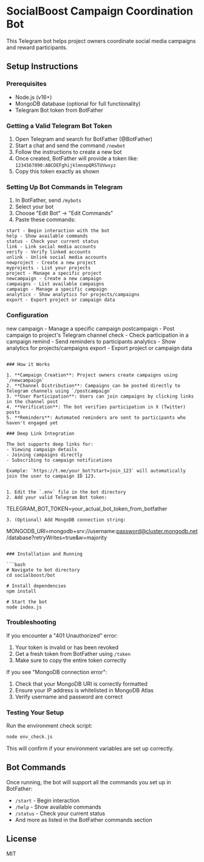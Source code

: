 # SocialBoost Campaign Coordination Bot

This Telegram bot helps project owners coordinate social media campaigns and reward participants.

## Setup Instructions

### Prerequisites

- Node.js (v16+)
- MongoDB database (optional for full functionality)
- Telegram Bot token from BotFather

### Getting a Valid Telegram Bot Token

1. Open Telegram and search for BotFather (@BotFather)
2. Start a chat and send the command `/newbot`
3. Follow the instructions to create a new bot
4. Once created, BotFather will provide a token like: `1234567890:ABCDEFghijklmnopQRSTUVwxyz`
5. Copy this token exactly as shown

### Setting Up Bot Commands in Telegram

1. In BotFather, send `/mybots`
2. Select your bot
3. Choose "Edit Bot" → "Edit Commands"
4. Paste these commands:
```
start - Begin interaction with the bot
help - Show available commands
status - Check your current status
link - Link social media accounts
verify - Verify linked accounts
unlink - Unlink social media accounts
newproject - Create a new project
myprojects - List your projects
project - Manage a specific project
newcampaign - Create a new campaign
campaigns - List available campaigns
campaign - Manage a specific campaign
analytics - Show analytics for projects/campaigns
export - Export project or campaign data
```

### Configuration

new
campaign - Manage a specific campaign
postcampaign - Post campaign to project's Telegram channel
check - Check participation in a campaign
remind - Send reminders to participants
analytics - Show analytics for projects/campaigns
export - Export project or campaign data
```

### How it Works

1. **Campaign Creation**: Project owners create campaigns using `/newcampaign`
2. **Channel Distribution**: Campaigns can be posted directly to Telegram channels using `/postcampaign`
3. **User Participation**: Users can join campaigns by clicking links in the channel post
4. **Verification**: The bot verifies participation in X (Twitter) posts
5. **Reminders**: Automated reminders are sent to participants who haven't engaged yet

### Deep Link Integration

The bot supports deep links for:
- Viewing campaign details
- Joining campaigns directly
- Subscribing to campaign notifications

Example: `https://t.me/your_bot?start=join_123` will automatically join the user to campaign ID 123.


1. Edit the `.env` file in the bot directory
2. Add your valid Telegram Bot token:
```
TELEGRAM_BOT_TOKEN=your_actual_bot_token_from_botfather
```
3. (Optional) Add MongoDB connection string:
```
MONGODB_URI=mongodb+srv://username:password@cluster.mongodb.net/database?retryWrites=true&w=majority
```

### Installation and Running

```bash
# Navigate to bot directory
cd socialboost/bot

# Install dependencies
npm install

# Start the bot
node index.js
```

### Troubleshooting

If you encounter a "401 Unauthorized" error:
1. Your token is invalid or has been revoked
2. Get a fresh token from BotFather using `/token`
3. Make sure to copy the entire token correctly

If you see "MongoDB connection error":
1. Check that your MongoDB URI is correctly formatted
2. Ensure your IP address is whitelisted in MongoDB Atlas
3. Verify username and password are correct

### Testing Your Setup

Run the environment check script:
```bash
node env_check.js
```

This will confirm if your environment variables are set up correctly.

## Bot Commands

Once running, the bot will support all the commands you set up in BotFather:
- `/start` - Begin interaction
- `/help` - Show available commands
- `/status` - Check your current status
- And more as listed in the BotFather commands section

## License

MIT
